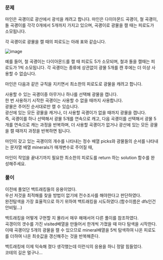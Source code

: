 ### 문제

마인은 곡괭이로 광산에서 광석을 캐려고 합니다. 마인은 다이아몬드 곡괭이, 철 곡괭이, 돌 곡괭이를 각각 0개에서 5개까지 가지고 있으며, 곡괭이로 광물을 캘 때는 피로도가 소모됩니다.    

각 곡괭이로 광물을 캘 때의 피로도는 아래 표와 같습니다.   

![image](https://github.com/Win-9/Algorism/assets/80390524/f27f2da3-46c9-4276-8b4f-e6d5b8349965)


예를 들어, 철 곡괭이는 다이아몬드를 캘 때 피로도 5가 소모되며, 철과 돌을 캘때는 피로도가 1씩 소모됩니다. 각 곡괭이는 종류에 상관없이 광물 5개를 캔 후에는 더 이상 사용할 수 없습니다.   

마인은 다음과 같은 규칙을 지키면서 최소한의 피로도로 광물을 캐려고 합니다.   
 
사용할 수 있는 곡괭이중 아무거나 하나를 선택해 광물을 캡니다.   
한 번 사용하기 시작한 곡괭이는 사용할 수 없을 때까지 사용합니다.   
광물은 주어진 순서대로만 캘 수 있습니다.   
광산에 있는 모든 광물을 캐거나, 더 사용할 곡괭이가 없을 때까지 광물을 캡니다.   
즉, 곡괭이를 하나 선택해서 광물 5개를 연속으로 캐고, 다음 곡괭이를 선택해서 광물 5개를 연속으로 캐는 과정을 반복하며, 더 사용할 곡괭이가 없거나 광산에 있는 모든 광물을 캘 때까지 과정을 반복하면 됩니다.   

마인이 갖고 있는 곡괭이의 개수를 나타내는 정수 배열 picks와 광물들의 순서를 나타내는 문자열 배열 minerals가 매개변수로 주어질 때,    

마인이 작업을 끝내기까지 필요한 최소한의 피로도를 return 하는 solution 함수를 완성해주세요.


### 풀이

이전에 풀었던 백트래킹들의 응용이었다.   
우선 저것을 최적해를 찾을 방법이 없기에 전수조사를 해야한다고 판단하였다.   
완전탐색을 가장 효율적으로 하기 위하여 백트래킹을 시도하였다.(함수이름은 dfs인건 안비밀...)   

백트래킹을 어떻게 구현할 지 몰라서 매우 해매서어 다른 풀이를 참조하였다.   
곡갱이의 갯수를 가진 visited배열을 만들어서 한개씩 가졌을 때 마다 탐색을 시작한다.   
이때 곡괭이당 5개의 광물을 캘 수 있으므로 mineral배열을 5씩 탐색하여 나온 피로도를 더하여 나온 최솟값을 갱신해주는 것을 반복해준다.   

백트래킹에 이제 익숙해 졌다 생각했는데 이런식의 응용을 하니 정말 힘들었다.   
코테의 길은 멀구나...

